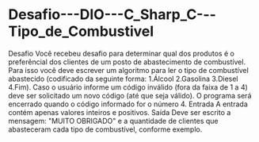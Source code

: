 # Desafio---DIO---C_Sharp_C---Tipo_de_Combustivel
Desafio Você recebeu desafio para determinar qual dos produtos é o preferêncial dos clientes de um posto de abastecimento de combustível. Para isso você deve escrever um algoritmo para ler o tipo de combustível abastecido (codificado da seguinte forma: 1.Álcool 2.Gasolina 3.Diesel 4.Fim). Caso o usuário informe um código inválido (fora da faixa de 1 a 4) deve ser solicitado um novo código (até que seja válido). O programa será encerrado quando o código informado for o número 4. Entrada A entrada contém apenas valores inteiros e positivos. Saída Deve ser escrito a mensagem: "MUITO OBRIGADO" e a quantidade de clientes que abasteceram cada tipo de combustível, conforme exemplo.
